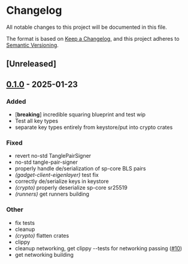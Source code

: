 # Changelog

All notable changes to this project will be documented in this file.

The format is based on [Keep a Changelog](https://keepachangelog.com/en/1.0.0/),
and this project adheres to [Semantic Versioning](https://semver.org/spec/v2.0.0.html).

## [Unreleased]

## [0.1.0](https://github.com/tangle-network/gadget/releases/tag/gadget-crypto-sp-core-v0.1.0) - 2025-01-23

### Added

- [**breaking**] incredible squaring blueprint and test wip
- Test all key types
- separate key types entirely from keystore/put into crypto crates

### Fixed

- revert no-std TanglePairSigner
- no-std tangle-pair-signer
- properly handle de/serialization of sp-core BLS pairs
- *(gadget-client-eigenlayer)* test fix
- correctly de/serialize keys in keystore
- *(crypto)* properly deserialize sp-core sr25519
- *(runners)* get runners building

### Other

- fix tests
- cleanup
- *(crypto)* flatten crates
- clippy
- cleanup networking, get clippy --tests for networking passing ([#10](https://github.com/tangle-network/gadget/pull/10))
- get networking building
